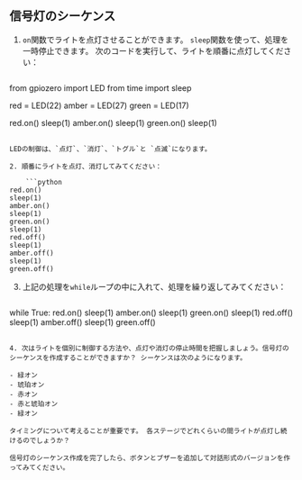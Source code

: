 ## 信号灯のシーケンス

1. `on`関数でライトを点灯させることができます。 `sleep`関数を使って、処理を一時停止できます。 次のコードを実行して、ライトを順番に点灯してください：
    
    ```python
from gpiozero import LED
from time import sleep

red = LED(22)
amber = LED(27)
green = LED(17)

red.on()
sleep(1)
amber.on()
sleep(1)
green.on()
sleep(1)
```

LEDの制御は、`点灯`、`消灯`、`トグル`と `点滅`になります。

2. 順番にライトを点灯、消灯してみてください：
    
    ```python
red.on()
sleep(1)
amber.on()
sleep(1)
green.on()
sleep(1)
red.off()
sleep(1)
amber.off()
sleep(1)
green.off()
```

3. 上記の処理を`while`ループの中に入れて、処理を繰り返してみてください：
    
    ```python
while True:
   red.on()
   sleep(1)
   amber.on()
   sleep(1)
   green.on()
   sleep(1)
   red.off()
   sleep(1)
   amber.off()
   sleep(1)
   green.off()
```

4. 次はライトを個別に制御する方法や、点灯や消灯の停止時間を把握しましょう。信号灯のシーケンスを作成することができますか？ シーケンスは次のようになります。

- 緑オン
- 琥珀オン
- 赤オン
- 赤と琥珀オン
- 緑オン

タイミングについて考えることが重要です。 各ステージでどれくらいの間ライトが点灯し続けるのでしょうか？

信号灯のシーケンス作成を完了したら、ボタンとブザーを追加して対話形式のバージョンを作ってみてください。